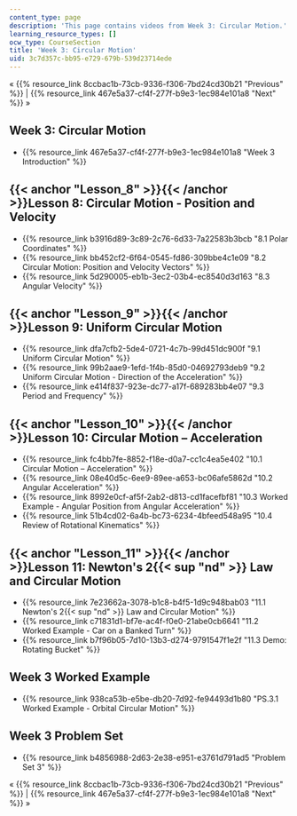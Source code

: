 ```yaml
---
content_type: page
description: 'This page contains videos from Week 3: Circular Motion.'
learning_resource_types: []
ocw_type: CourseSection
title: 'Week 3: Circular Motion'
uid: 3c7d357c-bb95-e729-679b-539d23714ede
---
```

« {{% resource_link 8ccbac1b-73cb-9336-f306-7bd24cd30b21 "Previous" %}} | {{% resource_link 467e5a37-cf4f-277f-b9e3-1ec984e101a8 "Next" %}} »

Week 3: Circular Motion
-----------------------

*   {{% resource_link 467e5a37-cf4f-277f-b9e3-1ec984e101a8 "Week 3 Introduction" %}}

{{< anchor "Lesson_8" >}}{{< /anchor >}}Lesson 8: Circular Motion - Position and Velocity
-----------------------------------------------------------------------------------------

*   {{% resource_link b3916d89-3c89-2c76-6d33-7a22583b3bcb "8.1 Polar Coordinates" %}}
*   {{% resource_link bb452cf2-6f64-0545-fd86-309bbe4c1e09 "8.2 Circular Motion: Position and Velocity Vectors" %}}
*   {{% resource_link 5d290005-eb1b-3ec2-03b4-ec8540d3d163 "8.3 Angular Velocity" %}}

{{< anchor "Lesson_9" >}}{{< /anchor >}}Lesson 9: Uniform Circular Motion
-------------------------------------------------------------------------

*   {{% resource_link dfa7cfb2-5de4-0721-4c7b-99d451dc900f "9.1 Uniform Circular Motion" %}}
*   {{% resource_link 99b2aae9-1efd-1f4b-85d0-04692793deb9 "9.2 Uniform Circular Motion - Direction of the Acceleration" %}}
*   {{% resource_link e414f837-923e-dc77-a17f-689283bb4e07 "9.3 Period and Frequency" %}}

{{< anchor "Lesson_10" >}}{{< /anchor >}}Lesson 10: Circular Motion – Acceleration
----------------------------------------------------------------------------------

*   {{% resource_link fc4bb7fe-8852-f18e-d0a7-cc1c4ea5e402 "10.1 Circular Motion – Acceleration" %}}
*   {{% resource_link 08e40d5c-6ee9-89ee-a653-bc06afe5862d "10.2 Angular Acceleration" %}}
*   {{% resource_link 8992e0cf-af5f-2ab2-d813-cd1facefbf81 "10.3 Worked Example - Angular Position from Angular Acceleration" %}}
*   {{% resource_link 51b4cd02-6a4b-bc73-6234-4bfeed548a95 "10.4 Review of Rotational Kinematics" %}}

{{< anchor "Lesson_11" >}}{{< /anchor >}}Lesson 11: Newton's 2{{< sup "nd" >}} Law and Circular Motion
------------------------------------------------------------------------------------------------------

*   {{% resource_link 7e23662a-3078-b1c8-b4f5-1d9c948bab03 "11.1 Newton's 2{{< sup \"nd\" >}} Law and Circular Motion" %}}
*   {{% resource_link c71831d1-bf7e-ac4f-f0e0-21abe0cb6641 "11.2 Worked Example - Car on a Banked Turn" %}}
*   {{% resource_link b7f96b05-7d10-13b3-d274-9791547f1e2f "11.3 Demo: Rotating Bucket" %}}

Week 3 Worked Example
---------------------

*   {{% resource_link 938ca53b-e5be-db20-7d92-fe94493d1b80 "PS.3.1 Worked Example - Orbital Circular Motion" %}}

Week 3 Problem Set
------------------

*   {{% resource_link b4856988-2d63-2e38-e951-e3761d791ad5 "Problem Set 3" %}}

« {{% resource_link 8ccbac1b-73cb-9336-f306-7bd24cd30b21 "Previous" %}} | {{% resource_link 467e5a37-cf4f-277f-b9e3-1ec984e101a8 "Next" %}} »